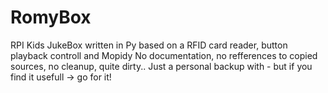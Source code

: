 # RomyBox
RPI Kids JukeBox written in Py based on a RFID card reader, button playback controll and Mopidy
No documentation, no refferences to copied sources, no cleanup, quite dirty.. 
Just a personal backup with - but if you find it usefull -> go for it!
